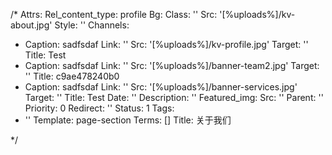/*
Attrs:
  Rel_content_type: profile
Bg:
  Class: ''
  Src: '[%uploads%]/kv-about.jpg'
  Style: ''
Channels:
- Caption: sadfsdaf
  Link: ''
  Src: '[%uploads%]/kv-profile.jpg'
  Target: ''
  Title: Test
- Caption: sadfsdaf
  Link: ''
  Src: '[%uploads%]/banner-team2.jpg'
  Target: ''
  Title: c9ae478240b0
- Caption: sadfsdaf
  Link: ''
  Src: '[%uploads%]/banner-services.jpg'
  Target: ''
  Title: Test
Date: ''
Description: ''
Featured_img:
  Src: ''
Parent: ''
Priority: 0
Redirect: ''
Status: 1
Tags:
- ''
Template: page-section
Terms: []
Title: 关于我们

*/























